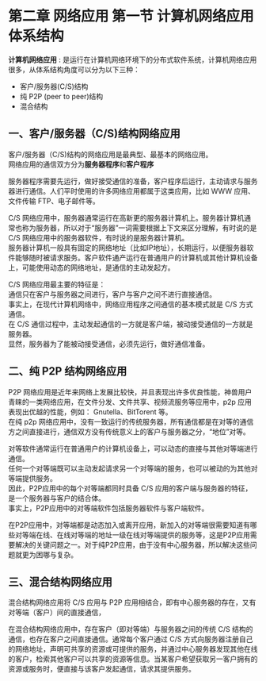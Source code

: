 # 第二章 网络应用 第一节 计算机网络应用体系结构

**计算机网络应用** : 是运行在计算机网络环境下的分布式软件系统，计算机网络应用很多，从体系结构角度可以分为以下三种：  

- 客户/服务器(C/S)结构  
- 纯 P2P (peer to peer)结构  
- 混合结构  

## 一、客户/服务器（C/S)结构网络应用

客户/服务器（C/S)结构的网络应用是最典型、最基本的网络应用。  
网络应用的通信双方分为**服务器程序**和**客户程序**  

服务器程序需要先运行，做好接受通信的准备，客户程序后运行，主动请求与服务器进行通信。人们平时使用的许多网络应用都属于这类应用，比如 WWW 应用、文件传输 FTP、电子邮件等。  

C/S 网络应用中，服务器通常运行在高新更的服务器计算机上。服务器计算机通常也称为服务器，所以对于“服务器”一词需要根据上下文来区分理解，有时说的是 C/S 网络应用中的服务器软件，有时说的是服务器计算机。  
服务器计算机一般具有固定的网络地址（比如IP地址），长期运行，以便服务器软件能够随时被请求服务。客户软件通产运行在普通用户的计算机或其他计算机设备上，可能使用动态的网络地址，是通信的主动发起方。  

C/S 网络应用最主要的特征是：  
通信只在客户与服务器之间进行，客户与客户之间不进行直接通信。  
事实上，在现代计算机网络中，网络应用程序之间通信的基本模式就是 C/S 方式通信。  
在 C/S 通信过程中，主动发起通信的一方就是客户端，被动接受通信的一方就是服务器。  
显然，服务器为了能被动接受通信，必须先运行，做好通信准备。  

## 二、纯 P2P 结构网络应用

P2P 网络应用是近年来网络上发展比较快，并且表现出许多优良性能，神兽用户青睐的一类网络应用，在文件分发、文件共享、视频流服务等应用中，p2p 应用表现出优越的性能，例如： Gnutella、BitTorent 等。  
在纯 p2p 网络应用中，没有一致运行的传统服务器，所有通信都是在对等的通信方之间直接进行，通信双方没有传统意义上的客户与服务器之分，“地位”对等。  

对等软件通常运行在普通用户的计算机设备上，可以动态的直接与其他对等端进行通信。  
任何一个对等端既可以主动发起请求另一个对等端的服务，也可以被动的为其他对等端提供服务。  
因此，P2P应用中的每个对等端都同时具备 C/S 应用的客户端与服务器的特征，是一个服务器与客户的结合体。  
事实上，P2P应用中的对等端软件包括服务器软件与客户端软件。  

在P2P应用中，对等端都是动态加入或离开应用，新加入的对等端很需要知道有哪些对等端在线、在线对等端的地址一级在线对等端提供的服务等，这是P2P应用需要解决的关键问题之一。对于纯P2P应用，由于没有中心服务器，所以解决这些问题就更为困哪与复杂。  

## 三、混合结构网络应用

混合结构网络应用将 C/S 应用与 P2P 应用相结合，即有中心服务器的存在，又有对等端（客户）间的直接通信，  

在混合结构网络应用中，存在客户（即对等端）与服务器之间的传统 C/S 结构的通信，也存在客户之间直接通信。通常每个客户通过 C/S 方式向服务器注册自己的网络地址，声明可共享的资源或可提供的服务，并通过中心服务器发现其他在线的客户，检索其他客户可以共享的资源等信息。当某客户希望获取另一客户拥有的资源或服务时，便直接与该客户发起通信，请求其提供服务。  















